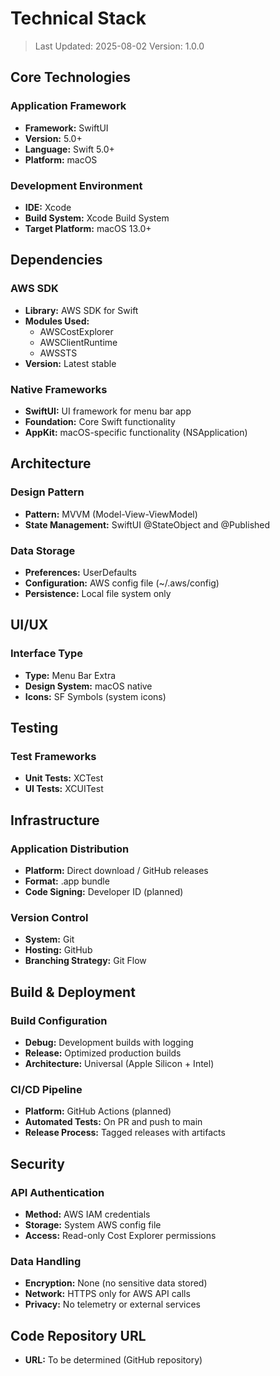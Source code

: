 # Technical Stack

> Last Updated: 2025-08-02
> Version: 1.0.0

## Core Technologies

### Application Framework
- **Framework:** SwiftUI
- **Version:** 5.0+
- **Language:** Swift 5.0+
- **Platform:** macOS

### Development Environment
- **IDE:** Xcode
- **Build System:** Xcode Build System
- **Target Platform:** macOS 13.0+

## Dependencies

### AWS SDK
- **Library:** AWS SDK for Swift
- **Modules Used:**
  - AWSCostExplorer
  - AWSClientRuntime
  - AWSSTS
- **Version:** Latest stable

### Native Frameworks
- **SwiftUI:** UI framework for menu bar app
- **Foundation:** Core Swift functionality
- **AppKit:** macOS-specific functionality (NSApplication)

## Architecture

### Design Pattern
- **Pattern:** MVVM (Model-View-ViewModel)
- **State Management:** SwiftUI @StateObject and @Published

### Data Storage
- **Preferences:** UserDefaults
- **Configuration:** AWS config file (~/.aws/config)
- **Persistence:** Local file system only

## UI/UX

### Interface Type
- **Type:** Menu Bar Extra
- **Design System:** macOS native
- **Icons:** SF Symbols (system icons)

## Testing

### Test Frameworks
- **Unit Tests:** XCTest
- **UI Tests:** XCUITest

## Infrastructure

### Application Distribution
- **Platform:** Direct download / GitHub releases
- **Format:** .app bundle
- **Code Signing:** Developer ID (planned)

### Version Control
- **System:** Git
- **Hosting:** GitHub
- **Branching Strategy:** Git Flow

## Build & Deployment

### Build Configuration
- **Debug:** Development builds with logging
- **Release:** Optimized production builds
- **Architecture:** Universal (Apple Silicon + Intel)

### CI/CD Pipeline
- **Platform:** GitHub Actions (planned)
- **Automated Tests:** On PR and push to main
- **Release Process:** Tagged releases with artifacts

## Security

### API Authentication
- **Method:** AWS IAM credentials
- **Storage:** System AWS config file
- **Access:** Read-only Cost Explorer permissions

### Data Handling
- **Encryption:** None (no sensitive data stored)
- **Network:** HTTPS only for AWS API calls
- **Privacy:** No telemetry or external services

## Code Repository URL
- **URL:** To be determined (GitHub repository)